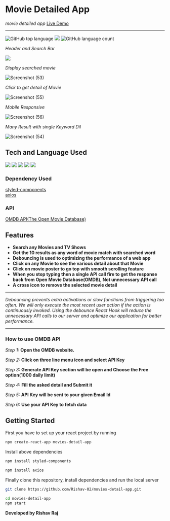 # Movie Detailed App

*movie detailed app* [Live Demo](https://moviesdetailapp.netlify.app/)

<hr>

<img alt="GitHub top language" src="https://img.shields.io/github/languages/top/Rishav-02/movies-detail-app?color=yellow&style=flat-square"> <img src="https://img.shields.io/badge/Netlify-success-green"> <img alt="GitHub language count" src="https://img.shields.io/github/languages/count/Rishav-02/movies-detail-app?style=flat-square">


*Header and Search Bar*

<img src="https://user-images.githubusercontent.com/100300441/218246663-82155c56-1088-47bb-9e10-d54223f58575.png">


*Display searched movie*

![Screenshot (53)](https://user-images.githubusercontent.com/100300441/218246678-36aa1b54-a8cc-42e9-97a2-f0ea6d6722e2.png)


*Click to get detail of Movie*

![Screenshot (55)](https://user-images.githubusercontent.com/100300441/218246690-f71427aa-d608-490a-9f0c-88fbe4b71e3a.png)


*Mobile Responsive*

![Screenshot (56)](https://user-images.githubusercontent.com/100300441/218246696-fb9eb5c0-2032-4671-825d-41428bc02f65.png)


*Many Result with single Keyword Dil*

![Screenshot (54)](https://user-images.githubusercontent.com/100300441/218246682-05d7bba1-2a25-45e0-ab2b-e5a646688c71.png)


## Tech and Language Used

<img src="https://img.shields.io/badge/React-Library-blue"> <img src="https://img.shields.io/badge/JavaScript-Language-yellow"> <img src="https://img.shields.io/badge/HTML5-Markup%20Language-orange"> <img src="https://img.shields.io/badge/CSS3-Style-blue"> <img src="https://img.shields.io/badge/API-OMDB-green">

### Dependency Used

[styled-components](https://www.npmjs.com/package/styled-components)
<br>
[axios](https://www.npmjs.com/package/axios)

### API

[OMDB API(The Open Movie Database)](https://www.omdbapi.com/)

## Features

- **Search any Movies and TV Shows**
- **Get the 10 results as any word of movie match with searched word**
- **Debouncing is used to optimizing the performance of a web app**
- **Click on any Movie to see the various detail about that Movie**
- **Click on movie poster to go top with smooth scrolling feature**
- **When you stop typing then a single API call fire to get the response back from Open Movie Database(OMDB), Not unnecessary API call**
- **A cross icon to remove the selected movie detail**


<hr>

*Debouncing prevents extra activations or slow functions from triggering too often. We will only execute the most recent user action if the action is continuously invoked. Using the debounce React Hook will reduce the unnecessary API calls to our server and optimize our application for better performance.*

<hr>

### How to use OMDB API

*Step 1:* **Open the OMDB website.** 

*Step 2:* **Click on three line menu icon and select API Key**

*Step 3:* **Generate API Key section will be open and Choose the Free option(1000 daily limit)**

*Step 4:* **Fill the asked detail and Submit it**

*Step 5:* **API Key will be sent to your given Email Id**

*Step 6:* **Use your API Key to fetch data**

## Getting Started

First you have to set up your react project by running

```bash
npx create-react-app movies-detail-app
```

Install above dependencies

```bash
npm install styled-components 
```
```bash
npm install axios
```

Finally clone this repository, install dependencies and run the local server

```bash
git clone https://github.com/Rishav-02/movies-detail-app.git
```

```bash
cd movies-detail-app
npm start
```


**Developed by Rishav Raj**
